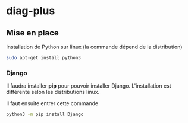 # diag-plus

## Mise en place 

Installation de Python sur linux (la commande dépend de la distribution)

```bash
sudo apt-get install python3
```

### Django 

Il faudra installer **pip** pour pouvoir installer Django. L'installation est différente selon les distributions linux.

Il faut ensuite entrer cette commande

```bash
python3 -m pip install Django
```
